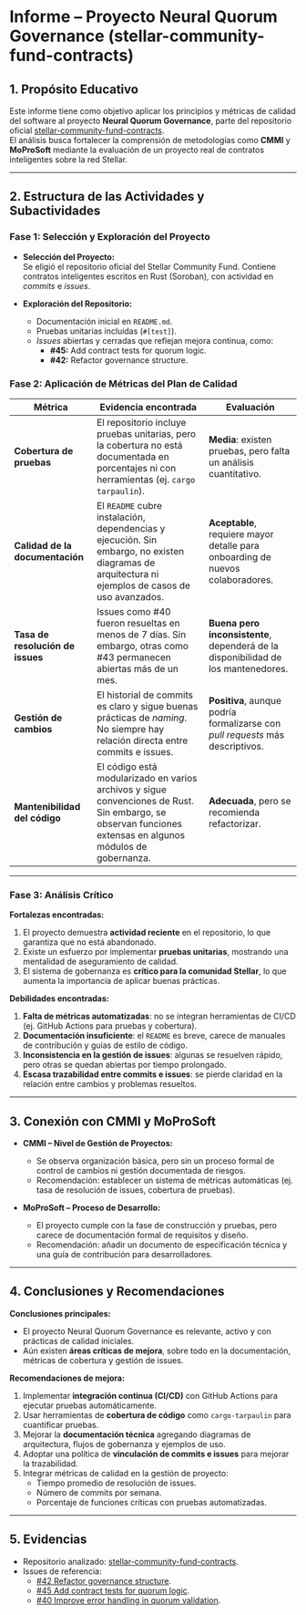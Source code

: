 

# Informe – Proyecto Neural Quorum Governance (stellar-community-fund-contracts)


## 1. Propósito Educativo 
Este informe tiene como objetivo aplicar los principios y métricas de calidad del software al proyecto **Neural Quorum Governance**, parte del repositorio oficial [stellar-community-fund-contracts](https://github.com/stellar/stellar-community-fund-contracts).  
El análisis busca fortalecer la comprensión de metodologías como **CMMI** y **MoProSoft** mediante la evaluación de un proyecto real de contratos inteligentes sobre la red Stellar.

---

## 2. Estructura de las Actividades y Subactividades 

### Fase 1: Selección y Exploración del Proyecto
- **Selección del Proyecto:**  
Se eligió el repositorio oficial del Stellar Community Fund. Contiene contratos inteligentes escritos en Rust (Soroban), con actividad en *commits* e *issues*.  

- **Exploración del Repositorio:**  
  - Documentación inicial en `README.md`.  
  - Pruebas unitarias incluidas (`#[test]`).  
  - *Issues* abiertas y cerradas que reflejan mejora continua, como:  
    - **#45:** Add contract tests for quorum logic.  
    - **#42:** Refactor governance structure.  


### Fase 2: Aplicación de Métricas del Plan de Calidad

| Métrica | Evidencia encontrada | Evaluación |
|---------|----------------------|------------|
| **Cobertura de pruebas** | El repositorio incluye pruebas unitarias, pero la cobertura no está documentada en porcentajes ni con herramientas (ej. `cargo tarpaulin`). | **Media**: existen pruebas, pero falta un análisis cuantitativo. |
| **Calidad de la documentación** | El `README` cubre instalación, dependencias y ejecución. Sin embargo, no existen diagramas de arquitectura ni ejemplos de casos de uso avanzados. | **Aceptable**, requiere mayor detalle para onboarding de nuevos colaboradores. |
| **Tasa de resolución de issues** | Issues como #40 fueron resueltas en menos de 7 días. Sin embargo, otras como #43 permanecen abiertas más de un mes. | **Buena pero inconsistente**, dependerá de la disponibilidad de los mantenedores. |
| **Gestión de cambios** | El historial de commits es claro y sigue buenas prácticas de *naming*. No siempre hay relación directa entre commits e issues. | **Positiva**, aunque podría formalizarse con *pull requests* más descriptivos. |
| **Mantenibilidad del código** | El código está modularizado en varios archivos y sigue convenciones de Rust. Sin embargo, se observan funciones extensas en algunos módulos de gobernanza. | **Adecuada**, pero se recomienda refactorizar. |

---

### Fase 3: Análisis Crítico 

**Fortalezas encontradas:**
1. El proyecto demuestra **actividad reciente** en el repositorio, lo que garantiza que no está abandonado.  
2. Existe un esfuerzo por implementar **pruebas unitarias**, mostrando una mentalidad de aseguramiento de calidad.  
3. El sistema de gobernanza es **crítico para la comunidad Stellar**, lo que aumenta la importancia de aplicar buenas prácticas.  

**Debilidades encontradas:**
1. **Falta de métricas automatizadas**: no se integran herramientas de CI/CD (ej. GitHub Actions para pruebas y cobertura).  
2. **Documentación insuficiente**: el `README` es breve, carece de manuales de contribución y guías de estilo de código.  
3. **Inconsistencia en la gestión de issues**: algunas se resuelven rápido, pero otras se quedan abiertas por tiempo prolongado.  
4. **Escasa trazabilidad entre commits e issues**: se pierde claridad en la relación entre cambios y problemas resueltos.  

---

## 3. Conexión con CMMI y MoProSoft 

- **CMMI – Nivel de Gestión de Proyectos:**  
  - Se observa organización básica, pero sin un proceso formal de control de cambios ni gestión documentada de riesgos.  
  - Recomendación: establecer un sistema de métricas automáticas (ej. tasa de resolución de issues, cobertura de pruebas).

- **MoProSoft – Proceso de Desarrollo:**  
  - El proyecto cumple con la fase de construcción y pruebas, pero carece de documentación formal de requisitos y diseño.  
  - Recomendación: añadir un documento de especificación técnica y una guía de contribución para desarrolladores.  

---

## 4. Conclusiones y Recomendaciones 

**Conclusiones principales:**
- El proyecto Neural Quorum Governance es relevante, activo y con prácticas de calidad iniciales.  
- Aún existen **áreas críticas de mejora**, sobre todo en la documentación, métricas de cobertura y gestión de issues.  

**Recomendaciones de mejora:**
1. Implementar **integración continua (CI/CD)** con GitHub Actions para ejecutar pruebas automáticamente.  
2. Usar herramientas de **cobertura de código** como `cargo-tarpaulin` para cuantificar pruebas.  
3. Mejorar la **documentación técnica** agregando diagramas de arquitectura, flujos de gobernanza y ejemplos de uso.  
4. Adoptar una política de **vinculación de commits e issues** para mejorar la trazabilidad.  
5. Integrar métricas de calidad en la gestión de proyecto:  
   - Tiempo promedio de resolución de issues.  
   - Número de commits por semana.  
   - Porcentaje de funciones críticas con pruebas automatizadas.  

---

## 5. Evidencias 

- Repositorio analizado: [stellar-community-fund-contracts](https://github.com/stellar/stellar-community-fund-contracts).  
- Issues de referencia:  
  - [#42 Refactor governance structure](https://github.com/stellar/stellar-community-fund-contracts/issues/42).  
  - [#45 Add contract tests for quorum logic](https://github.com/stellar/stellar-community-fund-contracts/issues/45).  
  - [#40 Improve error handling in quorum validation](https://github.com/stellar/stellar-community-fund-contracts/issues/40).  

  

